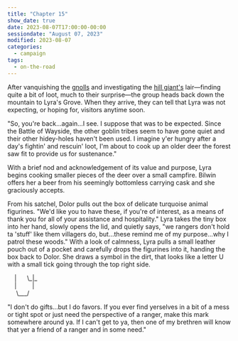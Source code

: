 ```yaml
---
title: "Chapter 15"
show_date: true
date: 2023-08-07T17:00:00-00:00
sessiondate: "August 07, 2023"
modified: 2023-08-07
categories:
  - campaign
tags:
  - on-the-road
---
```


After vanquishing the [gnolls](https://www.dndbeyond.com/monsters/16904-gnoll) and investigating
the [hill giant's](https://www.dndbeyond.com/monsters/16923-hill-giant) lair—finding quite a bit
of loot, much to their surprise—the group heads back down the mountain to Lyra's Grove. When they
arrive, they can tell that Lyra was not expecting, or hoping for, visitors anytime soon.

"So, you're back...again...I see. I suppose that was to be expected. Since the Battle of Wayside,
the other goblin tribes seem to have gone quiet and their other hidey-holes haven't been used.
I imagine y'er hungry after a day's fightin' and rescuin' loot, I'm about to cook up an older deer
the forest saw fit to provide us for sustenance."

With a brief nod and acknowledgement of its value and purpose, Lyra begins cooking smaller pieces
of the deer over a small campfire. Bilwin offers her a beer from his seemingly bottomless carrying
cask and she graciously accepts.

From his satchel, Dolor pulls out the box of delicate turquoise animal figurines. "We'd like you
to have these, if you're of interest, as a means of thank you for all of your assistance and
hospitality." Lyra takes the tiny box into her hand, slowly opens the lid, and quietly says, "we
rangers don't hold ta 'stuff' like them villagers do, but...these remind me of my purpose...why
I patrol these woods." With a look of calmness, Lyra pulls a small leather pouch out of a pocket
and carefully drops the figurines into it, handing the box back to Dolor. She draws a symbol in
the dirt, that looks like a letter U with a small tick going through the top right side.

&nbsp;&nbsp;&nbsp;&nbsp;&#124;&nbsp;&nbsp;&nbsp;&nbsp;&nbsp;&nbsp;&#92;&#95;&#124;&#95;<br>
&nbsp;&nbsp;&nbsp;&nbsp;&#124;&nbsp;&nbsp;&nbsp;&nbsp;&nbsp;&nbsp;&nbsp;&nbsp;&nbsp;&#124;<br>
&nbsp;&nbsp;&nbsp;&nbsp;&nbsp;&#92;&#95;&#95;&#95;&#47;<br>

"I don't do gifts...but I do favors. If you ever find yerselves in a bit of a mess or tight spot or
just need the perspective of a ranger, make this mark somewhere around ya. If I can't get to ya,
then one of my brethren will know that yer a friend of a ranger and in some need."


 
<!-- em dash: — | kebyoard shortcut = Option + Shift + Dash (-) -->
